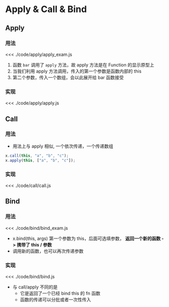 # Apply & Call & Bind

## Apply

### 用法

<<< ./code/apply/apply_exam.js

1. 函数 `bar` 调用了 `apply` 方法，故 apply 方法是在 Function 的显示原型上
2. 当我们利用 apply 方法调用，传入的第一个参数是函数内部的 this
3. 第二个参数，传入一个数组，会以此展开给 bar 函数接受

### 实现

<<< ./code/apply/apply.js

## Call

### 用法

- 用法上与 apply 相似, 一个依次传递，一个传递数组

```js
x.call(this, "a", "b", "c");
x.apply(this, ["a", "b", "c"]);
```

### 实现

<<< ./code/call/call.js

## Bind

### 用法

<<< ./code/bind/bind_exam.js

- x.bind(this, args) 第一个参数为 this，后面可选填参数， **返回一个新的函数 -> 携带了 this / 参数**
- 调用新的函数，也可以再次传递参数

### 实现

<<< ./code/bind/bind.js

- 与 call/apply 不同的是
  - 它是返回了一个已经 bind this 的 fn 函数
  - 函数的传递可以分批或者一次性传入
